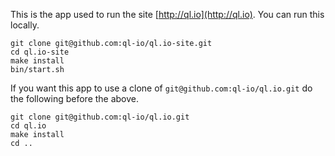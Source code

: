 This is the app used to run the site [http://ql.io](http://ql.io). You can run this locally.

    git clone git@github.com:ql-io/ql.io-site.git
    cd ql.io-site
    make install
    bin/start.sh

If you want this app to use a clone of `git@github.com:ql-io/ql.io.git` do the following before the
 above.

    git clone git@github.com:ql-io/ql.io.git
    cd ql.io
    make install
    cd ..
